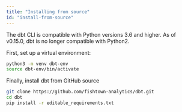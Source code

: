 ```yaml
---
title: "Installing from source"
id: "install-from-source"
---
```



<Callout type="warning" title="Python Requirements">

The dbt CLI is compatible with Python versions 3.6 and higher. As of v0.15.0, dbt is no longer compatible with Python2.

</Callout>

First, set up a virtual environment:
```bash
python3 -m venv dbt-env
source dbt-env/bin/activate
```

Finally, install dbt from GitHub source
```bash
git clone https://github.com/fishtown-analytics/dbt.git
cd dbt
pip install -r editable_requirements.txt
```